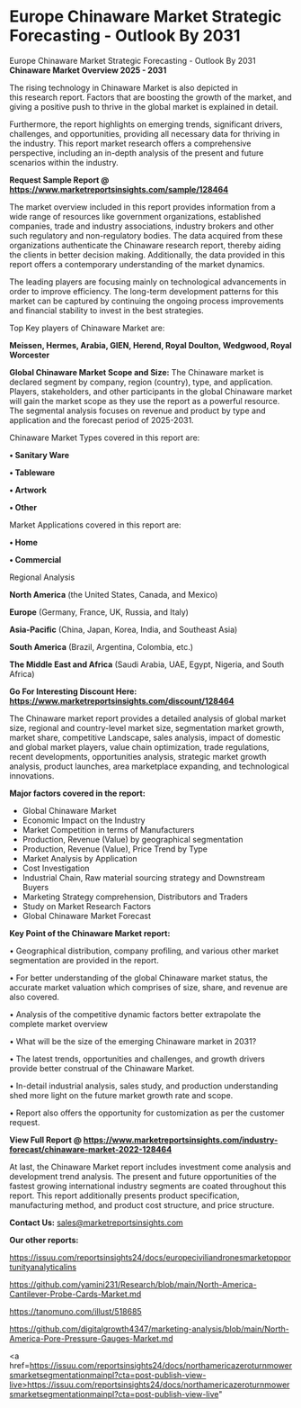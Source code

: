 # Europe Chinaware Market Strategic Forecasting - Outlook By 2031
Europe Chinaware Market Strategic Forecasting - Outlook By 2031
<Strong> Chinaware Market Overview 2025 - 2031</strong>

The rising technology in Chinaware Market is also depicted in this research report. Factors that are boosting the growth of the market, and giving a positive push to thrive in the global market is explained in detail.

Furthermore, the report highlights on emerging trends, significant drivers, challenges, and opportunities, providing all necessary data for thriving in the industry. This report market research offers a comprehensive perspective, including an in-depth analysis of the present and future scenarios within the industry.

<strong>Request Sample Report @ <a href=https://www.marketreportsinsights.com/sample/128464>https://www.marketreportsinsights.com/sample/128464</a></strong>

The market overview included in this report provides information from a wide range of resources like government organizations, established companies, trade and industry associations, industry brokers and other such regulatory and non-regulatory bodies. The data acquired from these organizations authenticate the Chinaware research report, thereby aiding the clients in better decision making. Additionally, the data provided in this report offers a contemporary understanding of the market dynamics.

The leading players are focusing mainly on technological advancements in order to improve efficiency. The long-term development patterns for this market can be captured by continuing the ongoing process improvements and financial stability to invest in the best strategies.

Top Key players of Chinaware Market are:

<strong>Meissen, Hermes, Arabia, GIEN, Herend, Royal Doulton, Wedgwood, Royal Worcester</strong>

<strong><b>Global Chinaware Market Scope and Size:</b></strong>
The Chinaware market is declared segment by company, region (country), type, and application. Players, stakeholders, and other participants in the global Chinaware market will gain the market scope as they use the report as a powerful resource. The segmental analysis focuses on revenue and product by type and application and the forecast period of 2025-2031.

Chinaware Market Types covered in this report are:

<strong>• Sanitary Ware

• Tableware

• Artwork

• Other</strong>

Market Applications covered in this report are:

<strong>• Home

• Commercial</strong> 

Regional Analysis

<strong>North America</strong> (the United States, Canada, and Mexico)

<strong>Europe</strong> (Germany, France, UK, Russia, and Italy)

<strong>Asia-Pacific</strong> (China, Japan, Korea, India, and Southeast Asia)

<strong>South America</strong> (Brazil, Argentina, Colombia, etc.)

<strong>The Middle East and Africa</strong> (Saudi Arabia, UAE, Egypt, Nigeria, and South Africa)

<strong>Go For Interesting Discount Here: <a href=https://www.marketreportsinsights.com/discount/128464>https://www.marketreportsinsights.com/discount/128464</a></strong>

The Chinaware market report provides a detailed analysis of global market size, regional and country-level market size, segmentation market growth, market share, competitive Landscape, sales analysis, impact of domestic and global market players, value chain optimization, trade regulations, recent developments, opportunities analysis, strategic market growth analysis, product launches, area marketplace expanding, and technological innovations.

<strong><b>Major factors covered in the report:</b></strong>
<ul>
  <li>Global Chinaware Market </li>
  <li>Economic Impact on the Industry</li>
  <li>Market Competition in terms of Manufacturers</li>
  <li>Production, Revenue (Value) by geographical segmentation</li>
  <li>Production, Revenue (Value), Price Trend by Type</li>
  <li>Market Analysis by Application</li>
  <li>Cost Investigation</li>
  <li>Industrial Chain, Raw material sourcing strategy and Downstream Buyers</li>
  <li>Marketing Strategy comprehension, Distributors and Traders</li>
  <li>Study on Market Research Factors</li>
  <li>Global Chinaware Market Forecast</li>
</ul>

<strong><b>Key Point of the Chinaware Market report:</b></strong>

• Geographical distribution, company profiling, and various other market segmentation are provided in the report.

• For better understanding of the global Chinaware market status, the accurate market valuation which comprises of size, share, and revenue are also covered.

• Analysis of the competitive dynamic factors better extrapolate the complete market overview

• What will be the size of the emerging Chinaware market in 2031?

• The latest trends, opportunities and challenges, and growth drivers provide better construal of the Chinaware Market.

• In-detail industrial analysis, sales study, and production understanding shed more light on the future market growth rate and scope.

• Report also offers the opportunity for customization as per the customer request.

<strong><b>View Full Report @ <a href=https://www.marketreportsinsights.com/industry-forecast/chinaware-market-2022-128464>https://www.marketreportsinsights.com/industry-forecast/chinaware-market-2022-128464</a></b></strong>


At last, the Chinaware Market report includes investment come analysis and development trend analysis. The present and future opportunities of the fastest growing international industry segments are coated throughout this report. This report additionally presents product specification, manufacturing method, and product cost structure, and price structure.

<strong>Contact Us:</strong>
sales@marketreportsinsights.com

<strong>Our other reports:</strong>

<a href=https://issuu.com/reportsinsights24/docs/europeciviliandronesmarketopportunityanalyticalins>https://issuu.com/reportsinsights24/docs/europeciviliandronesmarketopportunityanalyticalins</a>

<a href=https://github.com/yamini231/Research/blob/main/North-America-Cantilever-Probe-Cards-Market.md>https://github.com/yamini231/Research/blob/main/North-America-Cantilever-Probe-Cards-Market.md</a>

<a href=https://tanomuno.com/illust/518685>https://tanomuno.com/illust/518685</a>

<a href=https://github.com/digitalgrowth4347/marketing-analysis/blob/main/North-America-Pore-Pressure-Gauges-Market.md>https://github.com/digitalgrowth4347/marketing-analysis/blob/main/North-America-Pore-Pressure-Gauges-Market.md</a>

<a href=https://issuu.com/reportsinsights24/docs/northamericazeroturnmowersmarketsegmentationmainpl?cta=post-publish-view-live>https://issuu.com/reportsinsights24/docs/northamericazeroturnmowersmarketsegmentationmainpl?cta=post-publish-view-live</a>"

